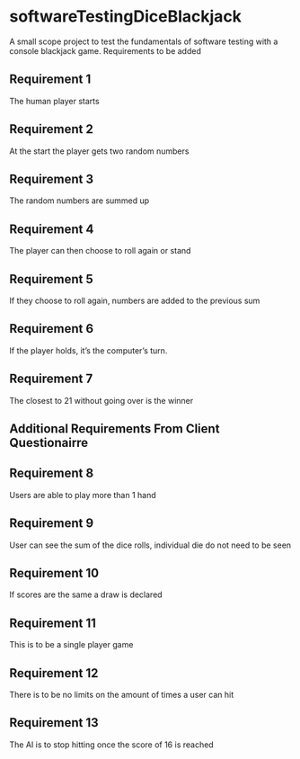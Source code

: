 # softwareTestingDiceBlackjack
A small scope project to test the fundamentals of software testing with a console blackjack game.
Requirements to be added

## Requirement 1
The human player starts

## Requirement 2
At the start the player gets two random numbers

## Requirement 3
The random numbers are summed up

## Requirement 4
The player can then choose to roll again or stand

## Requirement 5
If they choose to roll again, numbers are added to the previous sum

## Requirement 6
If the player holds, it’s the computer’s turn.

## Requirement 7
The closest to 21 without going over is the winner

## Additional Requirements From Client Questionairre

## Requirement 8
Users are able to play more than 1 hand

## Requirement 9
User can see the sum of the dice rolls, individual die do not need to be seen

## Requirement 10
If scores are the same a draw is declared

## Requirement 11
This is to be a single player game

## Requirement 12
There is to be no limits on the amount of times a user can hit

## Requirement 13
The AI is to stop hitting once the score of 16 is reached



